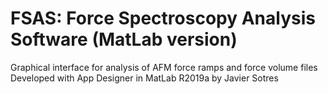 # FSAS: Force Spectroscopy Analysis Software (MatLab version)
Graphical interface for analysis of AFM force ramps and force volume files
Developed with App Designer in MatLab R2019a by Javier Sotres
